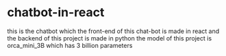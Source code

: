 # chatbot-in-react

this is the chatbot which the front-end of this chat-bot is made in react and the backend of this project is made in python
the model of this project is orca_mini_3B which has 3 billion parameters 
